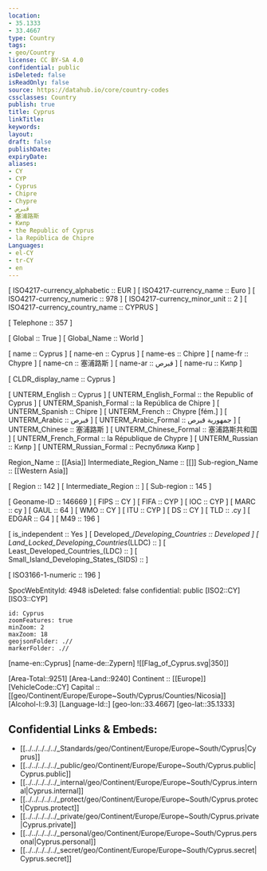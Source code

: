```yaml
---
location:
- 35.1333
- 33.4667
type: Country
tags:
- geo/Country
license: CC BY-SA 4.0
confidential: public
isDeleted: false
isReadOnly: false
source: https://datahub.io/core/country-codes
cssclasses: Country
publish: true
title: Cyprus
linkTitle: 
keywords: 
layout: 
draft: false
publishDate: 
expiryDate: 
aliases:
- CY
- CYP
- Cyprus
- Chipre
- Chypre
- قبرص
- 塞浦路斯
- Кипр
- the Republic of Cyprus
- la República de Chipre
Languages:
- el-CY
- tr-CY
- en
---
```



[	ISO4217-currency_alphabetic	 :: EUR ] 
[	ISO4217-currency_name	 :: Euro ] 
[	ISO4217-currency_numeric	 :: 978 ] 
[	ISO4217-currency_minor_unit	 :: 2 ] 
[	ISO4217-currency_country_name	 :: CYPRUS ] 

[	Telephone	 :: 357 ] 

[	Global	 :: True ] 
[	Global_Name	 :: World ] 

[	name	 :: Cyprus ] 
[	name-en	 :: Cyprus ] 
[	name-es	 :: Chipre ] 
[	name-fr	 :: Chypre ] 
[	name-cn	 :: 塞浦路斯 ] 
[	name-ar	 :: قبرص ] 
[	name-ru	 :: Кипр ] 

[	CLDR_display_name	 :: Cyprus ] 

[	UNTERM_English	 :: Cyprus ] 
[	UNTERM_English_Formal	 :: the Republic of Cyprus ] 
[	UNTERM_Spanish_Formal	 :: la República de Chipre ] 
[	UNTERM_Spanish	 :: Chipre ] 
[	UNTERM_French	 :: Chypre [fém.] ] 
[	UNTERM_Arabic	 :: قبرص ] 
[	UNTERM_Arabic_Formal	 :: جمهورية قبرص ] 
[	UNTERM_Chinese	 :: 塞浦路斯 ] 
[	UNTERM_Chinese_Formal	 :: 塞浦路斯共和国 ] 
[	UNTERM_French_Formal	 :: la République de Chypre ] 
[	UNTERM_Russian	 :: Кипр ] 
[	UNTERM_Russian_Formal	 :: Республика Кипр ] 

Region_Name ::  [[Asia]] 
Intermediate_Region_Name ::  [[]] 
Sub-region_Name ::  [[Western Asia]] 

[	Region	 :: 142 ] 
[	Intermediate_Region	 ::  ] 
[	Sub-region	 :: 145 ] 

[	Geoname-ID	 :: 146669 ] 
[	FIPS	 :: CY ] 
[	FIFA	 :: CYP ] 
[	IOC	 :: CYP ] 
[	MARC	 :: cy ] 
[	GAUL	 :: 64 ] 
[	WMO	 :: CY ] 
[	ITU	 :: CYP ] 
[	DS	 :: CY ] 
[	TLD	 :: .cy ] 
[	EDGAR	 :: G4 ] 
[	M49	 :: 196 ] 

[	is_independent	 :: Yes ] 
[	Developed_/_Developing_Countries	 :: Developed ] 
[	Land_Locked_Developing_Countries_(LLDC)	 ::  ] 
[	Least_Developed_Countries_(LDC)	 ::  ] 
[	Small_Island_Developing_States_(SIDS)	 ::  ] 

[	ISO3166-1-numeric	 :: 196 ] 



SpocWebEntityId: 4948
isDeleted: false
confidential: public
[ISO2::CY] 
[ISO3::CYP] 

```leaflet
id: Cyprus
zoomFeatures: true 
minZoom: 2 
maxZoom: 18
geojsonFolder: .//
markerFolder: .//
```

[name-en::Cyprus] 
[name-de::Zypern] 
![[Flag_of_Cyprus.svg|350]] 

[Area-Total::9251] 
[Area-Land::9240] 
Continent :: [[Europe]]  
[VehicleCode::CY] 
Capital :: [[geo/Continent/Europe/Europe~South/Cyprus/Counties/Nicosia]]  
[Alcohol-l::9.3] 
[Language-Id::] 
[geo-lon::33.4667] 
[geo-lat::35.1333] 



## Confidential Links & Embeds: 
- [[../../../../../_Standards/geo/Continent/Europe/Europe~South/Cyprus|Cyprus]] 
- [[../../../../../_public/geo/Continent/Europe/Europe~South/Cyprus.public|Cyprus.public]] 
- [[../../../../../_internal/geo/Continent/Europe/Europe~South/Cyprus.internal|Cyprus.internal]] 
- [[../../../../../_protect/geo/Continent/Europe/Europe~South/Cyprus.protect|Cyprus.protect]] 
- [[../../../../../_private/geo/Continent/Europe/Europe~South/Cyprus.private|Cyprus.private]] 
- [[../../../../../_personal/geo/Continent/Europe/Europe~South/Cyprus.personal|Cyprus.personal]] 
- [[../../../../../_secret/geo/Continent/Europe/Europe~South/Cyprus.secret|Cyprus.secret]] 
